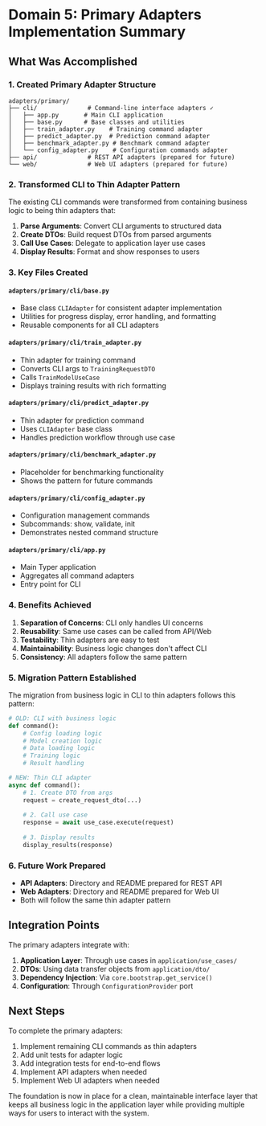 # Domain 5: Primary Adapters Implementation Summary

## What Was Accomplished

### 1. Created Primary Adapter Structure

```
adapters/primary/
├── cli/              # Command-line interface adapters ✓
│   ├── app.py       # Main CLI application
│   ├── base.py      # Base classes and utilities
│   ├── train_adapter.py    # Training command adapter
│   ├── predict_adapter.py  # Prediction command adapter
│   ├── benchmark_adapter.py # Benchmark command adapter
│   └── config_adapter.py    # Configuration commands adapter
├── api/              # REST API adapters (prepared for future)
└── web/              # Web UI adapters (prepared for future)
```

### 2. Transformed CLI to Thin Adapter Pattern

The existing CLI commands were transformed from containing business logic to being thin adapters that:

1. **Parse Arguments**: Convert CLI arguments to structured data
2. **Create DTOs**: Build request DTOs from parsed arguments
3. **Call Use Cases**: Delegate to application layer use cases
4. **Display Results**: Format and show responses to users

### 3. Key Files Created

#### `adapters/primary/cli/base.py`
- Base class `CLIAdapter` for consistent adapter implementation
- Utilities for progress display, error handling, and formatting
- Reusable components for all CLI adapters

#### `adapters/primary/cli/train_adapter.py`
- Thin adapter for training command
- Converts CLI args to `TrainingRequestDTO`
- Calls `TrainModelUseCase`
- Displays training results with rich formatting

#### `adapters/primary/cli/predict_adapter.py`
- Thin adapter for prediction command
- Uses `CLIAdapter` base class
- Handles prediction workflow through use case

#### `adapters/primary/cli/benchmark_adapter.py`
- Placeholder for benchmarking functionality
- Shows the pattern for future commands

#### `adapters/primary/cli/config_adapter.py`
- Configuration management commands
- Subcommands: show, validate, init
- Demonstrates nested command structure

#### `adapters/primary/cli/app.py`
- Main Typer application
- Aggregates all command adapters
- Entry point for CLI

### 4. Benefits Achieved

1. **Separation of Concerns**: CLI only handles UI concerns
2. **Reusability**: Same use cases can be called from API/Web
3. **Testability**: Thin adapters are easy to test
4. **Maintainability**: Business logic changes don't affect CLI
5. **Consistency**: All adapters follow the same pattern

### 5. Migration Pattern Established

The migration from business logic in CLI to thin adapters follows this pattern:

```python
# OLD: CLI with business logic
def command():
    # Config loading logic
    # Model creation logic
    # Data loading logic
    # Training logic
    # Result handling

# NEW: Thin CLI adapter
async def command():
    # 1. Create DTO from args
    request = create_request_dto(...)
    
    # 2. Call use case
    response = await use_case.execute(request)
    
    # 3. Display results
    display_results(response)
```

### 6. Future Work Prepared

- **API Adapters**: Directory and README prepared for REST API
- **Web Adapters**: Directory and README prepared for Web UI
- Both will follow the same thin adapter pattern

## Integration Points

The primary adapters integrate with:

1. **Application Layer**: Through use cases in `application/use_cases/`
2. **DTOs**: Using data transfer objects from `application/dto/`
3. **Dependency Injection**: Via `core.bootstrap.get_service()`
4. **Configuration**: Through `ConfigurationProvider` port

## Next Steps

To complete the primary adapters:

1. Implement remaining CLI commands as thin adapters
2. Add unit tests for adapter logic
3. Add integration tests for end-to-end flows
4. Implement API adapters when needed
5. Implement Web UI adapters when needed

The foundation is now in place for a clean, maintainable interface layer that keeps all business logic in the application layer while providing multiple ways for users to interact with the system.
